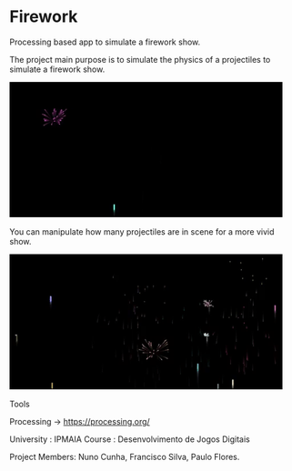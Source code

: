 # Firework
Processing based app to simulate a firework show.

The project main purpose is to simulate the physics of a projectiles to simulate a firework show. 

![](Firework01.gif)

You can manipulate how many projectiles are in scene for a more vivid show.

![](Firework02.gif)

Tools

Processing  -> https://processing.org/

University : IPMAIA
Course : Desenvolvimento de Jogos Digitais

Project Members: Nuno Cunha, Francisco Silva, Paulo Flores.
